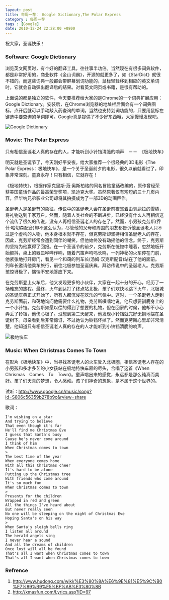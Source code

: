 ```yaml
---
layout: post
title: 每周一荐： Google Dictionary,The Polar Express
category : 每周一荐
tags : [Google]
date: 2010-12-24 22:28:00 +0800
---
```


祝大家，圣诞快乐！
 
### Software: Google Dictionary
 
浏览英文网页时，有个好的翻译工具，往往事半功倍。当然现在有很多词典软件，都是非常好用的，商业软件《金山词霸》，开源的就更多了，如《StarDict》就很不错的。而这些词典一般都会带屏幕划词功能的，鼠标轻轻移到相应的英文单词时，它就会自动弹出翻译后的结果。对看英文网页或书籍，是很有帮助的。

上面说的都是独立的软件，今天要推荐给大家的是Chrome的一个词典扩展应用：Google Dictionary。安装后，在Chrome浏览器的地址栏后面会有一个词典图标，点开后就可以手动敲入药查询的单词。当然也支持划词功能的，只要用鼠标左键选中要查询的单词即可。Google真是提供了不少好东西哦，大家慢慢发现吧。
 
 ![Google Dictionary](/images/2010-12-24-1.jpg)

### Movie: The Polar Express
 
只有相信圣诞老人真的存在的人，才能听到小铃铛清脆的响声　－－　《极地快车》
 
明天就是圣诞节了，今天刚好平安夜。给大家推荐一个很经典的3D电影《The Polar Express：极地快车》，是一个关于圣诞前夕的电影，很久以前就看过了，印象非常深刻。童真永存！只有相信，它就存在！

《极地特快》，根据作家克里斯·范·奥斯柏格的同名冒险童话改编的，原作曾经荣获美国童话作品的最高荣誉奖项，凯迪克大奖。虽然原著仅有短短的三十几页内容，但华纳兄弟影业公司却将其拍摄成为了一部3D的动画巨作。

圣诞老人是圣诞节的象征，传说中的圣诞老人会在圣诞前夜驾着由驯鹿拉的雪橇，将礼物送到千家万户。然而，随着人类社会的不断进步，已经没有什么人再相信这个流传了很久的传说，没有人再相信圣诞老人的存在了。然而，小男孩克劳斯(乔什·哈切森配音)却不这么认为，尽管他的父母和周围的朋友都告诉他圣诞老人只不过是个虚构的人物，他本身根本就不存在，但克劳斯却坚持相信圣诞老人的存在，因此，克劳斯经常会遭到同伴的嘲笑，但他始终没有动摇他的信念。终于，克劳斯的坚持为他赢得了回报。在一个圣诞节的前夕，克劳斯在恍惚中睡着，忽然地板开始颤抖，桌上的器皿哗哗作响，随着汽笛声呜呜长鸣，一列神秘的火车停在门前，他紧张地打开房门，看见一个和蔼的列车长(汤姆·汉克斯配音)站在了他的面前。列车长邀请他乘车旅行，前往北极参加圣诞庆典，拜访传说中的圣诞老人。克劳斯孩惊讶极了，惴惴不安地答应下来。

在克劳斯登上火车后，他又发现更多的小伙伴，大家在一起十分的开心，经历了一场难忘的旅程。最终，火车到达打了终点站北极，孩子们欢快地跳下火车，北极城的圣诞庆典正式开始了，所有人都沉浸在欢乐的气氛中。这时，一个圣诞老人走到克劳斯面前，和蔼地询问他需要什么礼物，克劳斯嗫嚅地说，他只想要驯鹿身上的一个小铃铛。克劳斯如愿以偿的得到了想要的礼物，但在回家的时候，他却不小心弄丢了铃铛，他伤心极了。没想到第二天醒来，他发现小铃铛就完好无损地摆在圣诞树下。母亲看到后非常惊讶，不过她认为铃铛坏掉了。然而克劳斯心里却非常清楚，他知道只有相信圣诞老人真的存在的人才能听到小铃铛清脆的响声。

![极地快车](/images/2010-12-24-2.jpg)
 

### Music: When Christmas Comes To Town
 
在影片《极地快车》中，当寻找圣诞老人的火车驶入北极圈，相信圣诞老人存在的小男孩和多才多艺的小女孩站在极地特快车厢的尽头，合唱了这首《When　Chrismas　Comes　To　Town》。童声唱出来的感觉，永远都是那么纯真而美好。孩子们天真的梦想，令人感动。孩子们神奇的想象，是不属于这个世界的。

试听：<http://www.google.cn/music/song?id=S806c56359b278b9c&rview=share>

歌词：

	I'm wishing on a star
	And trying to believe
	That even though it's far
	He'll find me Christmas Eve
	I guess that Santa's busy
	Cause he's never come around
	I think of him
	When Christmas comes to town
	>
	The best time of the year
	When everyone comes home
	With all this Christmas cheer
	It's hard to be alone
	Putting up the Christmas tree
	With friends who come around
	It's so much fun
	When Christmas comes to town
	>
	Presents for the children
	Wrapped in red and green
	All the things I've heard about
	But never really seen
	No one will be sleeping on the night of Christmas Eve
	Hoping Santa's on his way
	>
	When Santa's sleigh bells ring
	I listen all around
	The herald angels sing
	I never hear a sound
	And all the dreams of children
	Once lost will all be found
	That's all I want when Christmas comes to town
	That's all I want when Christmas comes to town


### Refrence
 
1. <http://www.hudong.com/wiki/%E3%80%8A%E6%9E%81%E5%9C%B0%E7%89%B9%E5%BF%AB%E3%80%8B>
2. <http://xmasfun.com/Lyrics.asp?ID=97>